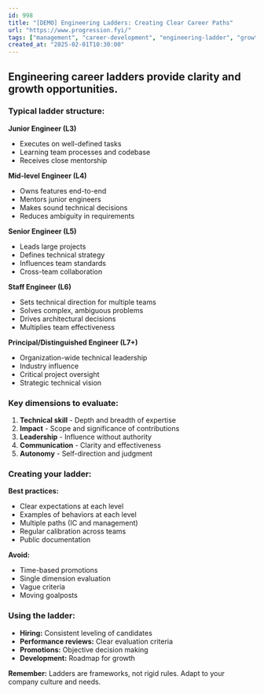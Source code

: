 ```yaml
---
id: 998
title: "[DEMO] Engineering Ladders: Creating Clear Career Paths"
url: "https://www.progression.fyi/"
tags: ["management", "career-development", "engineering-ladder", "growth", "demo"]
created_at: "2025-02-01T10:30:00"
---
```


## Engineering career ladders provide clarity and growth opportunities.

### Typical ladder structure:

**Junior Engineer (L3)**
- Executes on well-defined tasks
- Learning team processes and codebase
- Receives close mentorship

**Mid-level Engineer (L4)**
- Owns features end-to-end
- Mentors junior engineers
- Makes sound technical decisions
- Reduces ambiguity in requirements

**Senior Engineer (L5)**
- Leads large projects
- Defines technical strategy
- Influences team standards
- Cross-team collaboration

**Staff Engineer (L6)**
- Sets technical direction for multiple teams
- Solves complex, ambiguous problems
- Drives architectural decisions
- Multiplies team effectiveness

**Principal/Distinguished Engineer (L7+)**
- Organization-wide technical leadership
- Industry influence
- Critical project oversight
- Strategic technical vision

### Key dimensions to evaluate:

1. **Technical skill** - Depth and breadth of expertise
2. **Impact** - Scope and significance of contributions
3. **Leadership** - Influence without authority
4. **Communication** - Clarity and effectiveness
5. **Autonomy** - Self-direction and judgment

### Creating your ladder:

**Best practices:**
- Clear expectations at each level
- Examples of behaviors at each level
- Multiple paths (IC and management)
- Regular calibration across teams
- Public documentation

**Avoid:**
- Time-based promotions
- Single dimension evaluation
- Vague criteria
- Moving goalposts

### Using the ladder:

- **Hiring:** Consistent leveling of candidates
- **Performance reviews:** Clear evaluation criteria
- **Promotions:** Objective decision making
- **Development:** Roadmap for growth

**Remember:** Ladders are frameworks, not rigid rules. Adapt to your company culture and needs.
